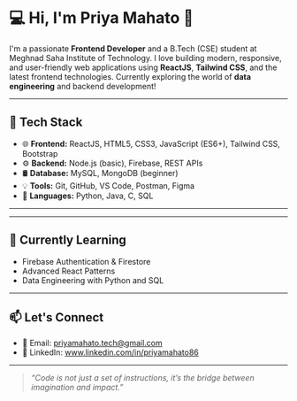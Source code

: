 # 💻 Hi, I'm Priya Mahato 👋

I'm a passionate **Frontend Developer** and a B.Tech (CSE) student at Meghnad Saha Institute of Technology. I love building modern, responsive, and user-friendly web applications using **ReactJS**, **Tailwind CSS**, and the latest frontend technologies. Currently exploring the world of **data engineering** and backend development!

---

## 🚀 Tech Stack

- 🌐 **Frontend:** ReactJS, HTML5, CSS3, JavaScript (ES6+), Tailwind CSS, Bootstrap
- ⚙️ **Backend:** Node.js (basic), Firebase, REST APIs
- 🛢️ **Database:** MySQL, MongoDB (beginner)
- 💡 **Tools:** Git, GitHub, VS Code, Postman, Figma
- 🔧 **Languages:** Python, Java, C, SQL

---



---

## 🌱 Currently Learning

- Firebase Authentication & Firestore
- Advanced React Patterns
- Data Engineering with Python and SQL

---

## 📫 Let's Connect

- 📧 Email: priyamahato.tech@gmail.com
- 💼 LinkedIn: www.linkedin.com/in/priyamahato86


---

> *“Code is not just a set of instructions, it’s the bridge between imagination and impact.”*


